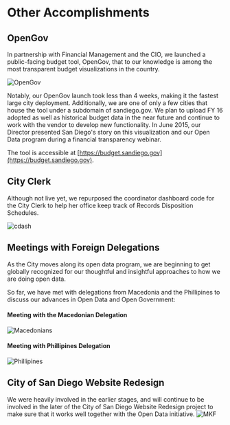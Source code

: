 # Other Accomplishments
## OpenGov
In partnership with Financial Management and the CIO, we launched a public-facing budget tool, OpenGov, that to our knowledge is among the most transparent budget visualizations in the country.  

![OpenGov](http://take.ms/WSg3A)

Notably, our OpenGov launch took less than 4 weeks, making it the fastest large city deployment.  Additionally, we are one of only a few cities that house the tool under a subdomain of sandiego.gov. We plan to upload FY 16 adopted as well as historical budget data in the near future and continue to work with the vendor to develop new functionality. In June 2015, our Director presented San Diego's story on this visualization and our Open Data program during a financial transparency webinar.

The tool is accessible at [https://budget.sandiego.gov](https://budget.sandiego.gov).  

## City Clerk
Although not live yet, we repurposed the coordinator dashboard code for the City Clerk to help her office keep track of Records Disposition Schedules. 

![cdash](http://take.ms/2u2QS)

## Meetings with Foreign Delegations
As the City moves along its open data program, we are beginning to get globally recognized for our thoughtful and insightful approaches to how we are doing open data.

So far, we have met with delegations from Macedonia and the Phillipines to discuss our advances in Open Data and Open Government:

#### Meeting with the Macedonian Delegation
![Macedonians](http://mrm-random.s3.amazonaws.com/dz/2015-01-27%2016.28.38.jpg)

#### Meeting with Phillipines Delegation
![Phillipines](http://mrm-random.s3.amazonaws.com/dz/2015-06-17%2015.49.45.jpg)

## City of San Diego Website Redesign
We were heavily involved in the earlier stages, and will continue to be involved in the later of the City of San Diego Website Redesign project to make sure that it works well together with the Open Data initiative.
![MKF](http://www.sandiego.gov/mayor/graphics/article/designsdphoto.jpg)

